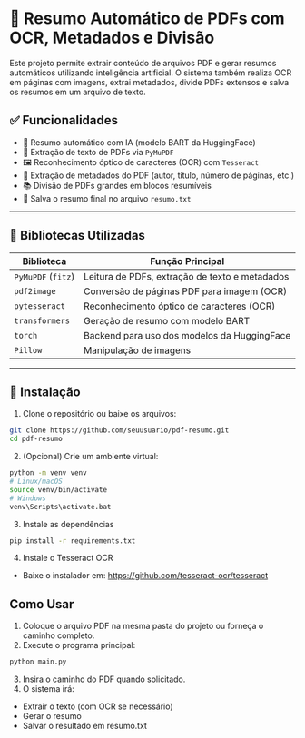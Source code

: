 # 📄 Resumo Automático de PDFs com OCR, Metadados e Divisão

Este projeto permite extrair conteúdo de arquivos PDF e gerar resumos automáticos utilizando inteligência artificial. O sistema também realiza OCR em páginas com imagens, extrai metadados, divide PDFs extensos e salva os resumos em um arquivo de texto.

## ✅ Funcionalidades

- 🧠 Resumo automático com IA (modelo BART da HuggingFace)
- 📰 Extração de texto de PDFs via `PyMuPDF`
- 🖼️ Reconhecimento óptico de caracteres (OCR) com `Tesseract`
- 🧾 Extração de metadados do PDF (autor, título, número de páginas, etc.)
- 📚 Divisão de PDFs grandes em blocos resumíveis
- 💾 Salva o resumo final no arquivo `resumo.txt`

---

## 🧰 Bibliotecas Utilizadas

| Biblioteca         | Função Principal                                |
|--------------------|--------------------------------------------------|
| `PyMuPDF` (`fitz`) | Leitura de PDFs, extração de texto e metadados  |
| `pdf2image`        | Conversão de páginas PDF para imagem (OCR)      |
| `pytesseract`      | Reconhecimento óptico de caracteres (OCR)       |
| `transformers`     | Geração de resumo com modelo BART               |
| `torch`            | Backend para uso dos modelos da HuggingFace     |
| `Pillow`           | Manipulação de imagens                          |

---

## 🔧 Instalação

1. Clone o repositório ou baixe os arquivos:

```bash
git clone https://github.com/seuusuario/pdf-resumo.git
cd pdf-resumo
```

2. (Opcional) Crie um ambiente virtual:
```bash
python -m venv venv
# Linux/macOS
source venv/bin/activate
# Windows
venv\Scripts\activate.bat
```

3. Instale as dependências
```bash
pip install -r requirements.txt
```

4. Instale o Tesseract OCR
- Baixe o instalador em: https://github.com/tesseract-ocr/tesseract

## Como Usar

1. Coloque o arquivo PDF na mesma pasta do projeto ou forneça o caminho completo.
2. Execute o programa principal:
```bash
python main.py
```
3. Insira o caminho do PDF quando solicitado.
4. O sistema irá:
- Extrair o texto (com OCR se necessário)
- Gerar o resumo
- Salvar o resultado em resumo.txt

